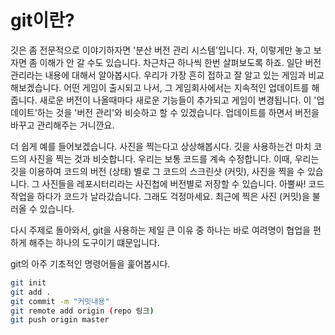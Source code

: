 # git이란?

깃은 좀 전문적으로 이야기하자면 '분산 버전 관리 시스템'입니다. 자, 이렇게만 놓고 보자면 좀 이해가 안 갈 수도 있습니다. 차근차근 하나씩 한번 살펴보도록 하죠. 일단 버전 관리라는 내용에 대해서 알아봅시다. 우리가 가장 흔히 접하고 잘 알고 있는 게임과 비교해보겠습니다. 어떤 게임이 출시되고 나서, 그 게임회사에서는 지속적인 업데이트를 해줍니다. 새로운 버전이 나올때마다 새로운 기능들이 추가되고 게임이 변경됩니다. 이 '업데이트'하는 것을 '버전 관리'와 비슷하고 할 수 있겠습니다. 업데이트를 하면서 버전을 바꾸고 관리해주는 거니깐요.

더 쉽게 예를 들어보겠습니다. 사진을 찍는다고 상상해봅시다. 깃을 사용하는건 마치 코드의 사진을 찍는 것과 비슷합니다. 우리는 보통 코드를 계속 수정합니다. 이때, 우리는 깃을 이용하여 코드의 버전 (상태) 별로 그 코드의 스크린샷 (커밋), 사진을 찍을 수 있습니다. 그 사진들을 레포시터리라는 사진첩에 버전별로 저장할 수 있습니다. 아뿔싸! 코드 작업을 하다가 코드가 날라갔습니다. 그래도 걱정마세요. 최근에 찍은 사진 (커밋)을 불러올 수 있습니다.

다시 주제로 돌아와서, git을 사용하는 제일 큰 이유 중 하나는 바로 여려명이 협업을 편하게 해주는 하나의 도구이기 떄문입니다.

git의 아주 기초적인 명령어들을 훑어봅시다.

```bash
git init
git add .
git commit -m "커밋내용"
git remote add origin (repo 링크)
git push origin master
```